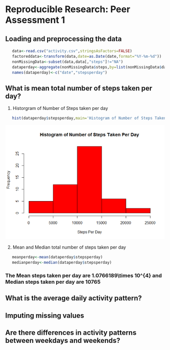 # Reproducible Research: Peer Assessment 1




## Loading and preprocessing the data



```r
   data<-read.csv("activity.csv",stringsAsFactors=FALSE)
   factoreddata<-transform(data,date=as.Date(date,format="%Y-%m-%d"))
   nonMissingData<-subset(data,data[,"steps"]!="NA")
   dataperday<-aggregate(nonMissingData$steps,by=list(nonMissingData$date),sum) 
   names(dataperday)<-c("date","stepsperday")   
```


## What is mean total number of steps taken per day?

1. Historgram of Number of Steps taken per day


```r
   hist(dataperday$stepsperday,main='Histogram of Number of Steps Taken Per Day',xlab='Steps Per Day',col='red')   
```

![](./PA1_template_files/figure-html/histogram-1.png) 

2. Mean and Median total number of steps taken per day 


```r
   meanperday<-mean(dataperday$stepsperday)
   medianperday<-median(dataperday$stepsperday)
```

### The Mean steps taken per day are 1.0766189\times 10^{4} and Median steps taken per day are 10765


## What is the average daily activity pattern?



## Imputing missing values



## Are there differences in activity patterns between weekdays and weekends?
